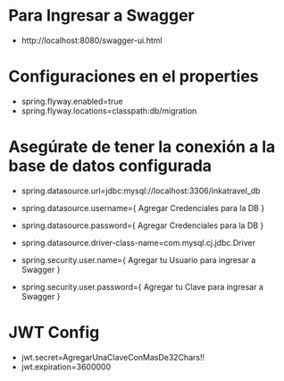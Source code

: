 # Para Ingresar a Swagger
- http://localhost:8080/swagger-ui.html

# Configuraciones en el properties
- spring.flyway.enabled=true
- spring.flyway.locations=classpath:db/migration

# Asegúrate de tener la conexión a la base de datos configurada
- spring.datasource.url=jdbc:mysql://localhost:3306/inkatravel_db
- spring.datasource.username={ Agregar Credenciales para la DB }
- spring.datasource.password={ Agregar Credenciales para la DB }
- spring.datasource.driver-class-name=com.mysql.cj.jdbc.Driver

- spring.security.user.name={ Agregar tu Usuario para ingresar a Swagger }
- spring.security.user.password={ Agregar tu Clave para ingresar a Swagger }

# JWT Config
- jwt.secret=AgregarUnaClaveConMasDe32Chars!!
- jwt.expiration=3600000
